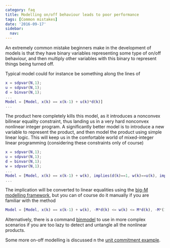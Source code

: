 ```yaml
---
category: faq
title: Modelling on/off behaviour leads to poor performance
tags: [Common mistakes]
date: '2016-09-17'
sidebar:
  nav:
---
```


An extremely common mistake beginners make in the development of models is that they have binary variables representing some type of on/off behaviour, and then multiply other variables with this binary to represent things being turned off.

Typical model could for instance be something along the lines of

````matlab
x = sdpvar(N,1);
u = sdpvar(N,1);
d = binvar(N,1);
...
Model = [Model, x(k) == x(k-1) + u(k)*d(k)]
...
````

The product here completely kills this model, as it introduces a nonconvex bilinear equality constraint, thus landing us in a very hard nonconvex nonlinear integer program. A significantly better model is to introduce a new variable to represent the product, and then model the product using simple linear logic. This will keep us in the comfortable world of mixed-integer linear programming (considering these constraints only of course)

````matlab
x = sdpvar(N,1);
u = sdpvar(N,1);
d = binvar(N,1);
w = sdpvar(N,1);
...
Model = [Model, x(k) == x(k-1) + w(k), implies(d(k)==1, w(k)==u(k), implies(d(k)==0, w(k)==0]
...
````

The implication will be converted to linear equalities using the [big-M modelling framework](/tutorial/bigmandconvexhulls), but you can of course do it manually if you are familiar with the method

````matlab
Model = [Model, x(k) == x(k-1) + w(k), -M*d(k) <= w(k) <= M*d(k), -M*(1-d(k)) <= w(k)-u(k) <= M*(1-d(k))]
````

Alternatively, there is a command [binmodel](/command/binmodel) to use in more complex scenarios if you are too lazy to detect and untangle all the nonlinear products.

Some more on-off modelling is discussed n the [unit commitment example](/example/unitcommitment).






